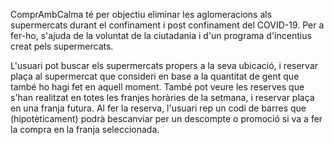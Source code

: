 ComprAmbCalma té per objectiu eliminar les aglomeracions als supermercats durant el confinament i post confinament del COVID-19.
Per a fer-ho, s'ajuda de la voluntat de la ciutadania i d'un programa d'incentius creat pels supermercats.

L'usuari pot buscar els supermercats propers a la seva ubicació, i reservar plaça al supermercat que consideri en base a la 
quantitat de gent que també ho hagi fet en aquell moment. També pot veure les reserves que s'han realitzat en totes les franjes 
horàries de la setmana, i reservar plaça en una franja futura. Al fer la reserva, l'usuari rep un codi de barres que 
(hipotèticament) podrà bescanviar per un descompte o promoció si va a fer la compra en la franja seleccionada. 
